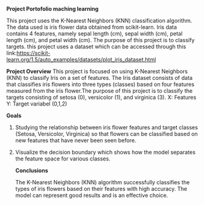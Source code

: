 **Project Portofolio maching learning**

This project uses the K-Nearest Neighbors (KNN) classification algorithm. The data used is iris flower data obtained from scikit-learn. Iris data contains 4 features, namely sepal length (cm), sepal width (cm), petal length (cm), and petal width (cm). The purpose of this project is to classify targets.
this project uses a dataset which can be accessed through this link:https://scikit-learn.org/1.5/auto_examples/datasets/plot_iris_dataset.html

**Project Overview**
This project is focused on using K-Nearest Neighbors (KNN) to classify Iris on a set of features. The Iris dataset consists of data that classifies iris flowers into three types (classes) based on four features measured from the iris flower.The purpose of this project is to classify the targets consisting of setosa (0), versicolor (1), and virginica (3).
X: Features
Y: Target variabel (0,1,2)

**Goals** 
1. Studying the relationship between iris flower features and target classes (Setosa, Versicolor, Virginica) so that flowers can be classified based on new features that have never been seen before.
2. Visualize the decision boundary which shows how the model separates the feature space for various classes.

   **Conclusions**

   The K-Nearest Neighbors (KNN) algorithm successfully classifies the types of iris flowers based on their features with high accuracy. The model can represent good results and is an effective choice.
